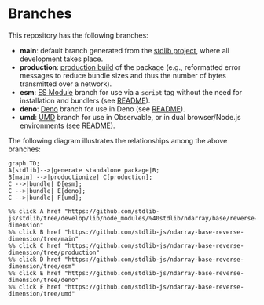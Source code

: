 <!--

@license Apache-2.0

Copyright (c) 2022 The Stdlib Authors.

Licensed under the Apache License, Version 2.0 (the "License");
you may not use this file except in compliance with the License.
You may obtain a copy of the License at

    http://www.apache.org/licenses/LICENSE-2.0

Unless required by applicable law or agreed to in writing, software
distributed under the License is distributed on an "AS IS" BASIS,
WITHOUT WARRANTIES OR CONDITIONS OF ANY KIND, either express or implied.
See the License for the specific language governing permissions and
limitations under the License.

-->

# Branches

This repository has the following branches:

-   **main**: default branch generated from the [stdlib project][stdlib-url], where all development takes place.
-   **production**: [production build][production-url] of the package (e.g., reformatted error messages to reduce bundle sizes and thus the number of bytes transmitted over a network).
-   **esm**: [ES Module][esm-url] branch for use via a `script` tag without the need for installation and bundlers (see [README][esm-readme]).
-   **deno**: [Deno][deno-url] branch for use in Deno (see [README][deno-readme]).
-   **umd**: [UMD][umd-url] branch for use in Observable, or in dual browser/Node.js environments (see [README][umd-readme]).

The following diagram illustrates the relationships among the above branches:

```mermaid
graph TD;
A[stdlib]-->|generate standalone package|B;
B[main] -->|productionize| C[production];
C -->|bundle| D[esm];
C -->|bundle| E[deno];
C -->|bundle| F[umd];

%% click A href "https://github.com/stdlib-js/stdlib/tree/develop/lib/node_modules/%40stdlib/ndarray/base/reverse-dimension"
%% click B href "https://github.com/stdlib-js/ndarray-base-reverse-dimension/tree/main"
%% click C href "https://github.com/stdlib-js/ndarray-base-reverse-dimension/tree/production"
%% click D href "https://github.com/stdlib-js/ndarray-base-reverse-dimension/tree/esm"
%% click E href "https://github.com/stdlib-js/ndarray-base-reverse-dimension/tree/deno"
%% click F href "https://github.com/stdlib-js/ndarray-base-reverse-dimension/tree/umd"
```

[stdlib-url]: https://github.com/stdlib-js/stdlib/tree/develop/lib/node_modules/%40stdlib/ndarray/base/reverse-dimension
[production-url]: https://github.com/stdlib-js/ndarray-base-reverse-dimension/tree/production
[deno-url]: https://github.com/stdlib-js/ndarray-base-reverse-dimension/tree/deno
[deno-readme]: https://github.com/stdlib-js/ndarray-base-reverse-dimension/blob/deno/README.md
[umd-url]: https://github.com/stdlib-js/ndarray-base-reverse-dimension/tree/umd
[umd-readme]: https://github.com/stdlib-js/ndarray-base-reverse-dimension/blob/umd/README.md
[esm-url]: https://github.com/stdlib-js/ndarray-base-reverse-dimension/tree/esm
[esm-readme]: https://github.com/stdlib-js/ndarray-base-reverse-dimension/blob/esm/README.md